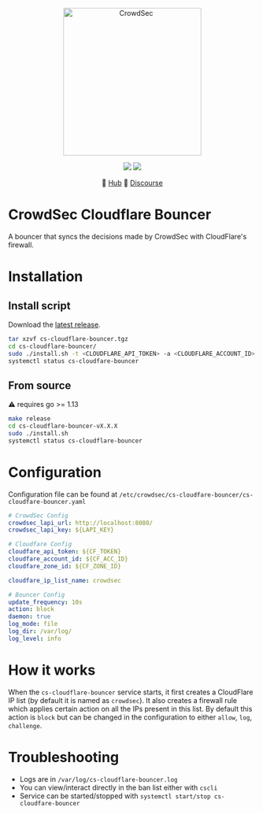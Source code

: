 <p align="center">
<img src="https://raw.githubusercontent.com/crowdsecurity/cs-cloudflare-bouncer/main/docs/assets/crowdsec_cloudfare.png" alt="CrowdSec" title="CrowdSec" width="280" height="300" />
</p>
<p align="center">
<img src="https://img.shields.io/badge/build-pass-green">
<img src="https://img.shields.io/badge/tests-pass-green">
</p>
<p align="center">
&#x1F4A0; <a href="https://hub.crowdsec.net">Hub</a>
&#128172; <a href="https://discourse.crowdsec.net">Discourse </a>
</p>

# CrowdSec Cloudflare Bouncer

A bouncer that syncs the decisions made by CrowdSec with CloudFlare's firewall.

# Installation

## Install script

Download the [latest release](https://github.com/crowdsecurity/cs-cloudflare-bouncer/releases).

```bash
tar xzvf cs-cloudflare-bouncer.tgz
cd cs-cloudflare-bouncer/
sudo ./install.sh -t <CLOUDFLARE_API_TOKEN> -a <CLOUDFLARE_ACCOUNT_ID> -z <CLOUDFLARE_ZONE_ID>
systemctl status cs-cloudfare-bouncer
```


## From source

:warning: requires go >= 1.13

```bash
make release
cd cs-cloudflare-bouncer-vX.X.X
sudo ./install.sh
systemctl status cs-cloudflare-bouncer
```

# Configuration

Configuration file can be found at `/etc/crowdsec/cs-cloudfare-bouncer/cs-cloudfare-bouncer.yaml`

```yaml
# CrowdSec Config
crowdsec_lapi_url: http://localhost:8080/
crowdsec_lapi_key: ${LAPI_KEY}

# Cloudfare Config
cloudfare_api_token: ${CF_TOKEN}
cloudfare_account_id: ${CF_ACC_ID}
cloudfare_zone_id: ${CF_ZONE_ID}

cloudfare_ip_list_name: crowdsec

# Bouncer Config
update_frequency: 10s
action: block
daemon: true
log_mode: file
log_dir: /var/log/
log_level: info
```

# How it works

When the `cs-cloudflare-bouncer` service starts, it first creates a CloudFlare IP list (by default it is named as `crowdsec`). It also creates a firewall rule which applies certain action on all the IPs present in this list. By  default this action is `block` but can be changed in the configuration to either `allow`, `log`, `challenge`.


# Troubleshooting

 - Logs are in `/var/log/cs-cloudflare-bouncer.log`
 - You can view/interact directly in the ban list either with `cscli`
 - Service can be started/stopped with `systemctl start/stop cs-cloudfare-bouncer`
